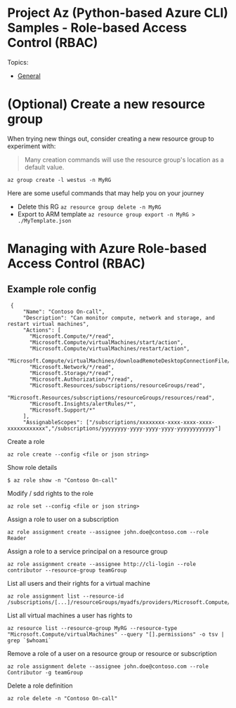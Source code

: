 # Project Az (Python-based Azure CLI) Samples - Role-based Access Control (RBAC)

Topics:
* [General](rbac.md)

# (Optional) Create a new resource group 
When trying new things out, consider creating a new resource group to experiment with:
> Many creation commands will use the resource group's location as a default value. 
```
az group create -l westus -n MyRG
```

Here are some useful commands that may help you on your journey
* Delete this RG `az resource group delete -n MyRG`
* Export to ARM template `az resource group export -n MyRG > ./MyTemplate.json`

# Managing with Azure Role-based Access Control (RBAC)

## Example role config
```
 {
     "Name": "Contoso On-call",
     "Description": "Can monitor compute, network and storage, and restart virtual machines",
     "Actions": [
       "Microsoft.Compute/*/read",
       "Microsoft.Compute/virtualMachines/start/action",
       "Microsoft.Compute/virtualMachines/restart/action",
       "Microsoft.Compute/virtualMachines/downloadRemoteDesktopConnectionFile/action",
       "Microsoft.Network/*/read",
       "Microsoft.Storage/*/read",
       "Microsoft.Authorization/*/read",
       "Microsoft.Resources/subscriptions/resourceGroups/read",
       "Microsoft.Resources/subscriptions/resourceGroups/resources/read",
       "Microsoft.Insights/alertRules/*",
       "Microsoft.Support/*"
     ],
     "AssignableScopes": ["/subscriptions/xxxxxxxx-xxxx-xxxx-xxxx-xxxxxxxxxxxx","/subscriptions/yyyyyyyy-yyyy-yyyy-yyyy-yyyyyyyyyyyy"]
```

Create a role
```
az role create --config <file or json string>
```

Show role details
```
$ az role show -n "Contoso On-call"
```

Modify / sdd rights to the role
```
az role set --config <file or json string>
```

Assign a role to user on a subscription 
```
az role assignment create --assignee john.doe@contoso.com --role Reader
```

Assign a role to a service principal on a resource group
```
az role assignment create --assignee http://cli-login --role contributor --resource-group teamGroup
```

List all users and their rights for a virtual machine
```
az role assignment list --resource-id /subscriptions/[...]/resourceGroups/myadfs/providers/Microsoft.Compute/virtualMachines/myadfs
```

List all virtual machines a user has rights to
```
az resource list --resource-group MyRG --resource-type "Microsoft.Compute/virtualMachines" --query "[].permissions" -o tsv | grep `$whoami`
```

Remove a role of a user on a resource group or resource or subscription
```
az role assignment delete --assignee john.doe@contoso.com --role Contributor -g teamGroup
```

Delete a role definition
```
az role delete -n "Contoso On-call"
```
